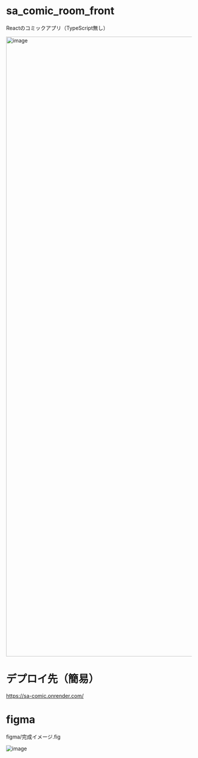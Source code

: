 # sa_comic_room_front
Reactのコミックアプリ（TypeScript無し）

<img width="1680" alt="image" src="https://user-images.githubusercontent.com/50135286/188881033-0c25f684-490a-4ea0-bd29-7c9e6eae1cf5.png">

# デプロイ先（簡易）
https://sa-comic.onrender.com/

# figma
figma/完成イメージ.fig

![image](https://user-images.githubusercontent.com/50135286/184522343-f577b224-4831-468b-a8d3-14735607281c.png)
